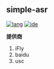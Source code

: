 ## simple-asr

[![lang](https://img.shields.io/badge/lang-csharp-brightgreen.svg)]()
[![ide](https://img.shields.io/badge/ide-vs%202017-brightgreen.svg)]()

**提供商**
1. iFly
2. baidu
3. usc
